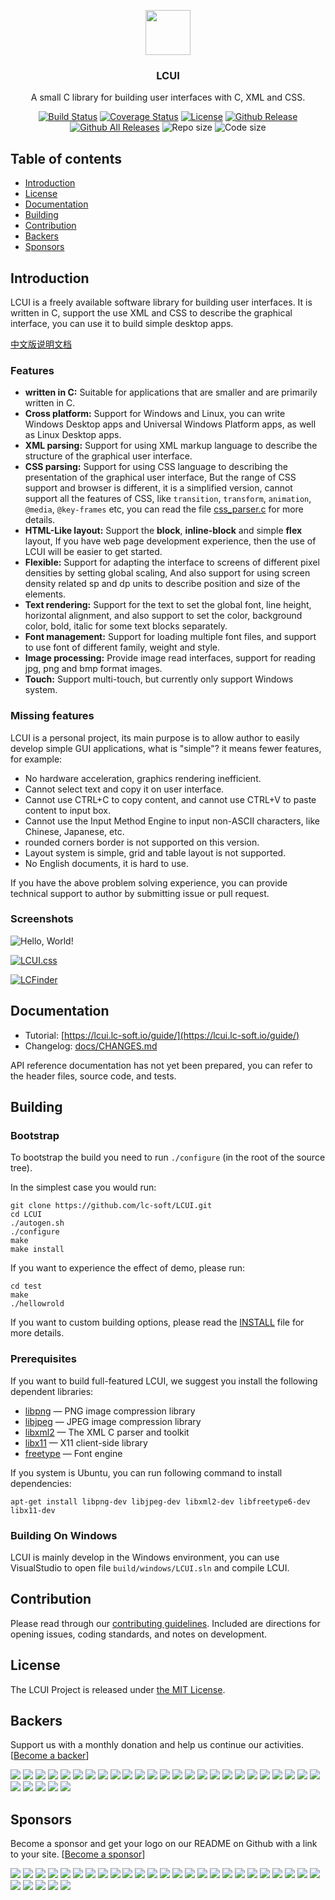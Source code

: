 <p align="center">
  <a href="http://lcui.org/">
    <img src="https://lcui.lc-soft.io/static/images/lcui-logo-lg.png" alt="" width=72 height=72>
  </a>
  <h3 align="center">LCUI</h3>
  <p align="center">
    A small C library for building user interfaces with C, XML and CSS.
  </p>
  <p align="center">
    <a href="https://travis-ci.org/lc-soft/LCUI"><img src="https://travis-ci.org/lc-soft/LCUI.png?branch=master" alt="Build Status"></a>
    <a href="https://coveralls.io/github/lc-soft/LCUI?branch=develop"><img src="https://coveralls.io/repos/github/lc-soft/LCUI/badge.svg?branch=develop" alt="Coverage Status"></a>
    <a href="http://opensource.org/licenses/MIT"><img src="https://img.shields.io/github/license/lc-soft/LCUI.svg" alt="License"></a>
    <a href="https://github.com/lc-soft/LCUI/releases"><img src="https://img.shields.io/github/release/lc-soft/LCUI/all.svg" alt="Github Release"></a>
    <a href="https://github.com/lc-soft/LCUI/releases"><img src="https://img.shields.io/github/downloads/lc-soft/LCUI/total.svg" alt="Github All Releases"></a>
    <img src="https://img.shields.io/github/repo-size/lc-soft/LCUI.svg" alt="Repo size">
    <img src="https://img.shields.io/github/languages/code-size/lc-soft/LCUI.svg" alt="Code size">
  </p>
</p>

## Table of contents

- [Introduction](#introduction)
- [License](#license)
- [Documentation](#documentation)
- [Building](#building)
- [Contribution](#contribution)
- [Backers](#backers)
- [Sponsors](#sponsors)

## Introduction

LCUI is a freely available software library for building user interfaces. It is written in C, support the use XML and CSS to describe the graphical interface, you can use it to build simple desktop apps.

[中文版说明文档](README.zh-cn.md)

### Features

- **written in C:** Suitable for applications that are smaller and are primarily written in C.
- **Cross platform:** Support for Windows and Linux, you can write Windows Desktop apps and Universal Windows Platform apps, as well as Linux Desktop apps.
- **XML parsing:** Support for using XML markup language to describe the structure of the graphical user interface.
- **CSS parsing:** Support for using CSS language to describing the presentation of the graphical user interface, But the range of CSS support and browser is different, it is a simplified version, cannot support all the features of CSS, like `transition`, `transform`, `animation`, `@media`, `@key-frames` etc, you can read the file [css_parser.c](https://github.com/lc-soft/LCUI/blob/53e268251a53bf371ca7aaa7862ec69fb4d0015a/src/gui/css_parser.c#L550) for more details.
- **HTML-Like layout:** Support the **block**, **inline-block** and simple **flex** layout, If you have web page development experience, then the use of LCUI will be easier to get started.
- **Flexible:** Support for adapting the interface to screens of different pixel densities by setting global scaling, And also support for using screen density related sp and dp units to describe position and size of the elements.
- **Text rendering:** Support for the text to set the global font, line height, horizontal alignment, and also support to set the color, background color, bold, italic for some text blocks separately.
- **Font management:** Support for loading multiple font files, and support to use font of different family, weight and style.
- **Image processing:** Provide image read interfaces, support for reading jpg, png and bmp format images.
- **Touch:** Support multi-touch, but currently only support Windows system.

### Missing features

LCUI is a personal project, its main purpose is to allow author to easily develop simple GUI applications, what is "simple"? it means fewer features, for example:

- No hardware acceleration, graphics rendering inefficient.
- Cannot select text and copy it on user interface.
- Cannot use CTRL+C to copy content, and cannot use CTRL+V to paste content to input box.
- Cannot use the Input Method Engine to input non-ASCII characters, like Chinese, Japanese, etc.
- rounded corners border is not supported on this version.
- Layout system is simple, grid and table layout is not supported.
- No English documents, it is hard to use.

If you have the above problem solving experience, you can provide technical support to author by submitting issue or pull request.

### Screenshots

![Hello, World!](https://lcui.lc-soft.io/static/images/screenshot-lcui-hello.png)

[![LCUI.css](https://lcui.lc-soft.io/static/images/screenshot-lcui-css.gif)](https://github.com/lc-ui/LCUI.css)

[![LCFinder](https://lcui.lc-soft.io/static/images/screenshot-lcfinder.png)](https://github.com/lc-soft/LC-Finder)

## Documentation

- Tutorial: [https://lcui.lc-soft.io/guide/](https://lcui.lc-soft.io/guide/)
- Changelog: [docs/CHANGES.md](docs/CHANGES.md)

API reference documentation has not yet been prepared, you can refer to the header files, source code, and tests.

## Building

### Bootstrap

To bootstrap the build you need to run `./configure` (in the root of the source tree).

In the simplest case you would run:

    git clone https://github.com/lc-soft/LCUI.git
    cd LCUI
    ./autogen.sh
    ./configure
    make
    make install

If you want to experience the effect of demo, please run:

    cd test
    make
    ./hellowrold

If you want to custom building options, please read the [INSTALL](INSTALL) file for more details.

### Prerequisites

If you want to build full-featured LCUI, we suggest you install the following
 dependent libraries:

 * [libpng](http://www.libpng.org/pub/png/libpng.html) — PNG image compression library
 * [libjpeg](http://www.ijg.org/) — JPEG image compression library
 * [libxml2](http://xmlsoft.org/) — The XML C parser and toolkit
 * [libx11](https://www.x.org/) — X11 client-side library
 * [freetype](https://www.freetype.org/) — Font engine

If you system is Ubuntu, you can run following command to install dependencies:

    apt-get install libpng-dev libjpeg-dev libxml2-dev libfreetype6-dev libx11-dev

### Building On Windows

LCUI is mainly develop in the Windows environment, you can use VisualStudio to open file `build/windows/LCUI.sln` and compile LCUI.

## Contribution

Please read through our [contributing guidelines](/.github/CONTRIBUTING.md). Included are directions for opening issues, coding standards, and notes on development.

## License

The LCUI Project is released under [the MIT License]((http://opensource.org/licenses/MIT)).

## Backers

Support us with a monthly donation and help us continue our activities. [[Become a backer](https://opencollective.com/lcui#backer)]

<a href="https://opencollective.com/lcui/backer/0/website" target="_blank"><img src="https://opencollective.com/lcui/backer/0/avatar.svg"></a>
<a href="https://opencollective.com/lcui/backer/1/website" target="_blank"><img src="https://opencollective.com/lcui/backer/1/avatar.svg"></a>
<a href="https://opencollective.com/lcui/backer/2/website" target="_blank"><img src="https://opencollective.com/lcui/backer/2/avatar.svg"></a>
<a href="https://opencollective.com/lcui/backer/3/website" target="_blank"><img src="https://opencollective.com/lcui/backer/3/avatar.svg"></a>
<a href="https://opencollective.com/lcui/backer/4/website" target="_blank"><img src="https://opencollective.com/lcui/backer/4/avatar.svg"></a>
<a href="https://opencollective.com/lcui/backer/5/website" target="_blank"><img src="https://opencollective.com/lcui/backer/5/avatar.svg"></a>
<a href="https://opencollective.com/lcui/backer/6/website" target="_blank"><img src="https://opencollective.com/lcui/backer/6/avatar.svg"></a>
<a href="https://opencollective.com/lcui/backer/7/website" target="_blank"><img src="https://opencollective.com/lcui/backer/7/avatar.svg"></a>
<a href="https://opencollective.com/lcui/backer/8/website" target="_blank"><img src="https://opencollective.com/lcui/backer/8/avatar.svg"></a>
<a href="https://opencollective.com/lcui/backer/9/website" target="_blank"><img src="https://opencollective.com/lcui/backer/9/avatar.svg"></a>
<a href="https://opencollective.com/lcui/backer/10/website" target="_blank"><img src="https://opencollective.com/lcui/backer/10/avatar.svg"></a>
<a href="https://opencollective.com/lcui/backer/11/website" target="_blank"><img src="https://opencollective.com/lcui/backer/11/avatar.svg"></a>
<a href="https://opencollective.com/lcui/backer/12/website" target="_blank"><img src="https://opencollective.com/lcui/backer/12/avatar.svg"></a>
<a href="https://opencollective.com/lcui/backer/13/website" target="_blank"><img src="https://opencollective.com/lcui/backer/13/avatar.svg"></a>
<a href="https://opencollective.com/lcui/backer/14/website" target="_blank"><img src="https://opencollective.com/lcui/backer/14/avatar.svg"></a>
<a href="https://opencollective.com/lcui/backer/15/website" target="_blank"><img src="https://opencollective.com/lcui/backer/15/avatar.svg"></a>
<a href="https://opencollective.com/lcui/backer/16/website" target="_blank"><img src="https://opencollective.com/lcui/backer/16/avatar.svg"></a>
<a href="https://opencollective.com/lcui/backer/17/website" target="_blank"><img src="https://opencollective.com/lcui/backer/17/avatar.svg"></a>
<a href="https://opencollective.com/lcui/backer/18/website" target="_blank"><img src="https://opencollective.com/lcui/backer/18/avatar.svg"></a>
<a href="https://opencollective.com/lcui/backer/19/website" target="_blank"><img src="https://opencollective.com/lcui/backer/19/avatar.svg"></a>
<a href="https://opencollective.com/lcui/backer/20/website" target="_blank"><img src="https://opencollective.com/lcui/backer/20/avatar.svg"></a>
<a href="https://opencollective.com/lcui/backer/21/website" target="_blank"><img src="https://opencollective.com/lcui/backer/21/avatar.svg"></a>
<a href="https://opencollective.com/lcui/backer/22/website" target="_blank"><img src="https://opencollective.com/lcui/backer/22/avatar.svg"></a>
<a href="https://opencollective.com/lcui/backer/23/website" target="_blank"><img src="https://opencollective.com/lcui/backer/23/avatar.svg"></a>
<a href="https://opencollective.com/lcui/backer/24/website" target="_blank"><img src="https://opencollective.com/lcui/backer/24/avatar.svg"></a>
<a href="https://opencollective.com/lcui/backer/25/website" target="_blank"><img src="https://opencollective.com/lcui/backer/25/avatar.svg"></a>
<a href="https://opencollective.com/lcui/backer/26/website" target="_blank"><img src="https://opencollective.com/lcui/backer/26/avatar.svg"></a>
<a href="https://opencollective.com/lcui/backer/27/website" target="_blank"><img src="https://opencollective.com/lcui/backer/27/avatar.svg"></a>
<a href="https://opencollective.com/lcui/backer/28/website" target="_blank"><img src="https://opencollective.com/lcui/backer/28/avatar.svg"></a>
<a href="https://opencollective.com/lcui/backer/29/website" target="_blank"><img src="https://opencollective.com/lcui/backer/29/avatar.svg"></a>

## Sponsors

Become a sponsor and get your logo on our README on Github with a link to your site. [[Become a sponsor](https://opencollective.com/lcui#sponsor)]

<a href="https://opencollective.com/lcui/sponsor/0/website" target="_blank"><img src="https://opencollective.com/lcui/sponsor/0/avatar.svg"></a>
<a href="https://opencollective.com/lcui/sponsor/1/website" target="_blank"><img src="https://opencollective.com/lcui/sponsor/1/avatar.svg"></a>
<a href="https://opencollective.com/lcui/sponsor/2/website" target="_blank"><img src="https://opencollective.com/lcui/sponsor/2/avatar.svg"></a>
<a href="https://opencollective.com/lcui/sponsor/3/website" target="_blank"><img src="https://opencollective.com/lcui/sponsor/3/avatar.svg"></a>
<a href="https://opencollective.com/lcui/sponsor/4/website" target="_blank"><img src="https://opencollective.com/lcui/sponsor/4/avatar.svg"></a>
<a href="https://opencollective.com/lcui/sponsor/5/website" target="_blank"><img src="https://opencollective.com/lcui/sponsor/5/avatar.svg"></a>
<a href="https://opencollective.com/lcui/sponsor/6/website" target="_blank"><img src="https://opencollective.com/lcui/sponsor/6/avatar.svg"></a>
<a href="https://opencollective.com/lcui/sponsor/7/website" target="_blank"><img src="https://opencollective.com/lcui/sponsor/7/avatar.svg"></a>
<a href="https://opencollective.com/lcui/sponsor/8/website" target="_blank"><img src="https://opencollective.com/lcui/sponsor/8/avatar.svg"></a>
<a href="https://opencollective.com/lcui/sponsor/9/website" target="_blank"><img src="https://opencollective.com/lcui/sponsor/9/avatar.svg"></a>
<a href="https://opencollective.com/lcui/sponsor/10/website" target="_blank"><img src="https://opencollective.com/lcui/sponsor/10/avatar.svg"></a>
<a href="https://opencollective.com/lcui/sponsor/11/website" target="_blank"><img src="https://opencollective.com/lcui/sponsor/11/avatar.svg"></a>
<a href="https://opencollective.com/lcui/sponsor/12/website" target="_blank"><img src="https://opencollective.com/lcui/sponsor/12/avatar.svg"></a>
<a href="https://opencollective.com/lcui/sponsor/13/website" target="_blank"><img src="https://opencollective.com/lcui/sponsor/13/avatar.svg"></a>
<a href="https://opencollective.com/lcui/sponsor/14/website" target="_blank"><img src="https://opencollective.com/lcui/sponsor/14/avatar.svg"></a>
<a href="https://opencollective.com/lcui/sponsor/15/website" target="_blank"><img src="https://opencollective.com/lcui/sponsor/15/avatar.svg"></a>
<a href="https://opencollective.com/lcui/sponsor/16/website" target="_blank"><img src="https://opencollective.com/lcui/sponsor/16/avatar.svg"></a>
<a href="https://opencollective.com/lcui/sponsor/17/website" target="_blank"><img src="https://opencollective.com/lcui/sponsor/17/avatar.svg"></a>
<a href="https://opencollective.com/lcui/sponsor/18/website" target="_blank"><img src="https://opencollective.com/lcui/sponsor/18/avatar.svg"></a>
<a href="https://opencollective.com/lcui/sponsor/19/website" target="_blank"><img src="https://opencollective.com/lcui/sponsor/19/avatar.svg"></a>
<a href="https://opencollective.com/lcui/sponsor/20/website" target="_blank"><img src="https://opencollective.com/lcui/sponsor/20/avatar.svg"></a>
<a href="https://opencollective.com/lcui/sponsor/21/website" target="_blank"><img src="https://opencollective.com/lcui/sponsor/21/avatar.svg"></a>
<a href="https://opencollective.com/lcui/sponsor/22/website" target="_blank"><img src="https://opencollective.com/lcui/sponsor/22/avatar.svg"></a>
<a href="https://opencollective.com/lcui/sponsor/23/website" target="_blank"><img src="https://opencollective.com/lcui/sponsor/23/avatar.svg"></a>
<a href="https://opencollective.com/lcui/sponsor/24/website" target="_blank"><img src="https://opencollective.com/lcui/sponsor/24/avatar.svg"></a>
<a href="https://opencollective.com/lcui/sponsor/25/website" target="_blank"><img src="https://opencollective.com/lcui/sponsor/25/avatar.svg"></a>
<a href="https://opencollective.com/lcui/sponsor/26/website" target="_blank"><img src="https://opencollective.com/lcui/sponsor/26/avatar.svg"></a>
<a href="https://opencollective.com/lcui/sponsor/27/website" target="_blank"><img src="https://opencollective.com/lcui/sponsor/27/avatar.svg"></a>
<a href="https://opencollective.com/lcui/sponsor/28/website" target="_blank"><img src="https://opencollective.com/lcui/sponsor/28/avatar.svg"></a>
<a href="https://opencollective.com/lcui/sponsor/29/website" target="_blank"><img src="https://opencollective.com/lcui/sponsor/29/avatar.svg"></a>
